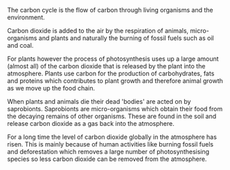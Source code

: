 The carbon cycle is the flow of carbon through living organisms and the environment.

Carbon dioxide is added to the air by the respiration of animals, micro-organisms and plants and naturally the burning of fossil fuels such as oil and coal.

For plants however the process of photosynthesis uses up a large amount (almost all) of the carbon dioxide that is released by the plant into the atmosphere. Plants use carbon for the production of carbohydrates, fats and proteins which contributes to plant growth and therefore animal growth as we move up the food chain.

When plants and animals die their dead 'bodies' are acted on by saprobionts. Saprobionts are micro-organisms which obtain their food from the decaying remains of other organisms. These are found in the soil and release carbon dioxide as a gas back into the atmosphere.

For a long time the level of carbon dioxide globally in the atmosphere has risen. This is mainly because of human activities like burning fossil fuels and deforestation which removes a large number of photosynthesising species so less carbon dioxide can be removed from the atmosphere.
